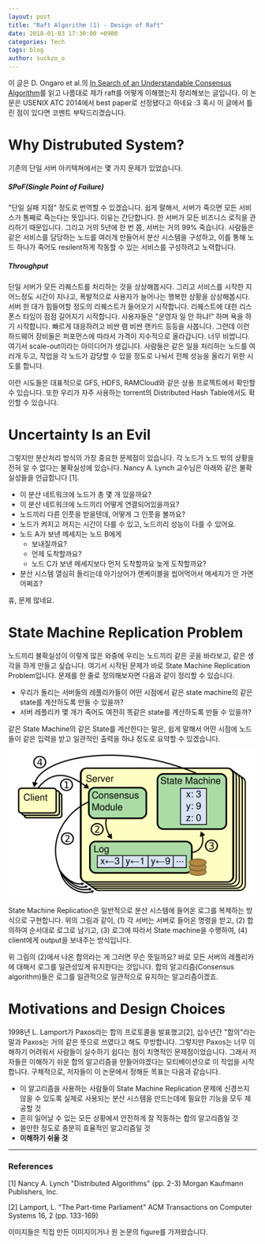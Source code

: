 ```yaml
---
layout: post
title: "Raft Algorithm (1) - Design of Raft"
date: 2018-01-03 17:30:00 +0900
categories: Tech
tags: blog
author: suckzo_o
---
```


이 글은 D. Ongaro et al.의 [In Search of an Understandable Consensus Algorithm](https://www.usenix.org/conference/atc14/technical-sessions/presentation/ongaro)를 읽고 나름대로 제가 raft를 어떻게 이해했는지 정리해보는 글입니다. 이 논문은 USENIX ATC 2014에서 best paper로 선정됐다고 하네요 :3 혹시 이 글에서 틀린 점이 있다면 코멘트 부탁드리겠습니다.

# Why Distrubuted System?

기존의 단일 서버 아키텍쳐에서는 몇 가지 문제가 있었습니다.

##### SPoF(Single Point of Failure)

"단일 실패 지점" 정도로 번역할 수 있겠습니다. 쉽게 말해서, 서버가 죽으면 모든 서비스가 통째로 죽는다는 뜻입니다. 이유는 간단합니다. 한 서버가 모든 비즈니스 로직을 관리하기 때문입니다. 그리고 거의 5년에 한 번 쯤, 서버는 거의 99% 죽습니다. 사람들은 같은 서비스를 담당하는 노드를 여러개 만들어서 분산 시스템을 구성하고, 이를 통해 노드 하나가 죽어도 resilent하게 작동할 수 있는 서비스를 구성하려고 노력합니다.

##### Throughput

단일 서버가 모든 리퀘스트를 처리하는 것을 상상해봅시다. 그리고 서비스를 시작한 지 어느정도 시간이 지나고, 폭발적으로 사용자가 늘어나는 행복한 상황을 상상해봅시다. 서버 한 대가 힘들어할 정도의 리퀘스트가 들어오기 시작합니다. 리퀘스트에 대한 리스폰스 타임이 점점 길어지기 시작합니다. 사용자들은 "운영자 일 안 하냐!" 하며 욕을 하기 시작합니다. 빠르게 대응하려고 비싼 램 비싼 랜카드 등등을 사봅니다. 그런데 이런 하드웨어 장비들은 퍼포먼스에 따라서 가격이 지수적으로 올라갑니다. 너무 비쌉니다. 여기서 scale-out이라는 아이디어가 생깁니다. 사람들은 같은 일을 처리하는 노드를 여러개 두고, 작업을 각 노드가 감당할 수 있을 정도로 나눠서 전체 성능을 올리기 위한 시도를 합니다.

이런 시도들은 대표적으로 GFS, HDFS, RAMCloud와 같은 상용 프로젝트에서 확인할 수 있습니다. 또한 우리가 자주 사용하는 torrent의 Distributed Hash Table에서도 확인할 수 있습니다.

# Uncertainty Is an Evil

그렇지만 분산처리 방식의 가장 중요한 문제점이 있습니다. 각 노드가 노드 밖의 상황을 전혀 알 수 없다는 불확실성에 있습니다. Nancy A. Lynch 교수님은 아래와 같은 불확실성들을 언급합니다 [1].

- 이 분산 네트워크에 노드가 총 몇 개 있을까요?
- 이 분산 네트워크에 노드끼리 어떻게 연결되어있을까요?
- 노드끼리 다른 인풋을 받을텐데, 어떻게 그 인풋을 볼까요?
- 노드가 켜지고 꺼지는 시간이 다를 수 있고, 노드끼리 성능이 다를 수 있어요.
- 노드 A가 보낸 메세지는 노드 B에게
  - 보내질까요?
  - 언제 도착할까요?
  - 노드 C가 보낸 메세지보다 먼저 도착할까요 늦게 도착할까요?
- 분산 시스템 열심히 돌리는데 아기상어가 랜케이블을 씹어먹어서 메세지가 안 가면 어쩌죠?

휴, 문제 많네요.

# State Machine Replication Problem

노드끼리 불확실성이 이렇게 많은 와중에 우리는 노드끼리 같은 곳을 바라보고, 같은 생각을 하게 만들고 싶습니다. 여기서 시작된 문제가 바로 State Machine Replication Problem입니다. 문제를 한 줄로 정의해보자면 다음과 같이 정리할 수 있습니다.

- 우리가 돌리는 서버들의 레플리카들이 어떤 시점에서 같은 state machine의 같은 state를 계산하도록 만들 수 있을까?
- 서버 레플리카 몇 개가 죽어도 여전히 똑같은 state를 계산하도록 만들 수 있을까?

같은 State Machine의 같은 State를 계산한다는 말은, 쉽게 말해서 어떤 시점에 노드들이 같은 입력을 받고 일관적인 출력을 하냐 정도로 요약할 수 있겠습니다.

![Replicated State Machine Architecture](/assets/images/raft/replicated_state_machine.png)

State Machine Replication은 일반적으로 분산 시스템에 들어온 로그를 복제하는 방식으로 구현합니다. 위의 그림과 같이, (1) 각 서버는 서버로 들어온 명령을 받고, (2) 합의하여 순서대로 로그로 남기고, (3) 로그에 따라서 State machine을 수행하여, (4) client에게 output을 보내주는 방식입니다. 

위 그림의 (2)에서 나온 합의라는 게 그러면 무슨 뜻일까요? 바로 모든 서버의 레플리카에 대해서 로그를 일관성있게 유지한다는 것입니다. 합의 알고리즘(Consensus algorithm)들은 로그를 일관적으로 일관적으로 유지하는 알고리즘이겠죠.

# Motivations and Design Choices

1998년 L. Lamport가 Paxos라는 합의 프로토콜을 발표했고[2], 십수년간 "합의"라는 말과 Paxos는 거의 같은 뜻으로 쓰였다고 해도 무방합니다. 그렇지만 Paxos는 너무 이해하기 어려워서 사람들이 실수하기 쉽다는 점이 치명적인 문제점이었습니다. 그래서 저자들은 이해하기 쉬운 합의 알고리즘을 만들어야겠다는 모티베이션으로 이 작업을 시작합니다. 구체적으로, 저자들이 이 논문에서 정해둔 목표는 다음과 같습니다.

- 이 알고리즘을 사용하는 사람들이 State Machine Replication 문제에 신경쓰지 않을 수 있도록 실제로 사용되는 분산 시스템을 만드는데에 필요한 기능을 모두 제공할 것
- 흔히 일어날 수 있는 모든 상황에서 안전하게 잘 작동하는 합의 알고리즘일 것
- 쓸만한 정도로 충분히 효율적인 알고리즘일 것
- **이해하기 쉬울 것**

---

### References 

[1] Nancy A. Lynch "Distributed Algorithms" (pp. 2-3) Morgan Kaufmann Publishers, Inc.

[2] Lamport, L. "The Part-time Parliament" ACM Transactions on Computer Systems 16, 2 (pp. 133-169)

이미지들은 직접 만든 이미지이거나 원 논문의 figure를 가져왔습니다.
